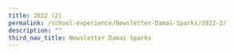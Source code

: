 ```yaml
---
title: 2022 (2)
permalink: /school-experience/Newsletter-Damai-Sparks/2022-2/
description: ""
third_nav_title: Newsletter Damai Sparks
---
```

